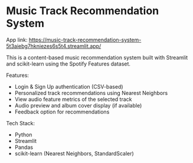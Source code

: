 # Music Track Recommendation System
App link: https://music-track-recommendation-system-5t3aiebg7hkniezes6s5t4.streamlit.app/

This is a content-based music recommendation system built with Streamlit and scikit-learn using the Spotify Features dataset.

Features:
- Login & Sign Up authentication (CSV-based)
- Personalized track recommendations using Nearest Neighbors
- View audio feature metrics of the selected track
- Audio preview and album cover display (if available)
- Feedback option for recommendations

Tech Stack:
- Python
- Streamlit
- Pandas
- scikit-learn (Nearest Neighbors, StandardScaler)
